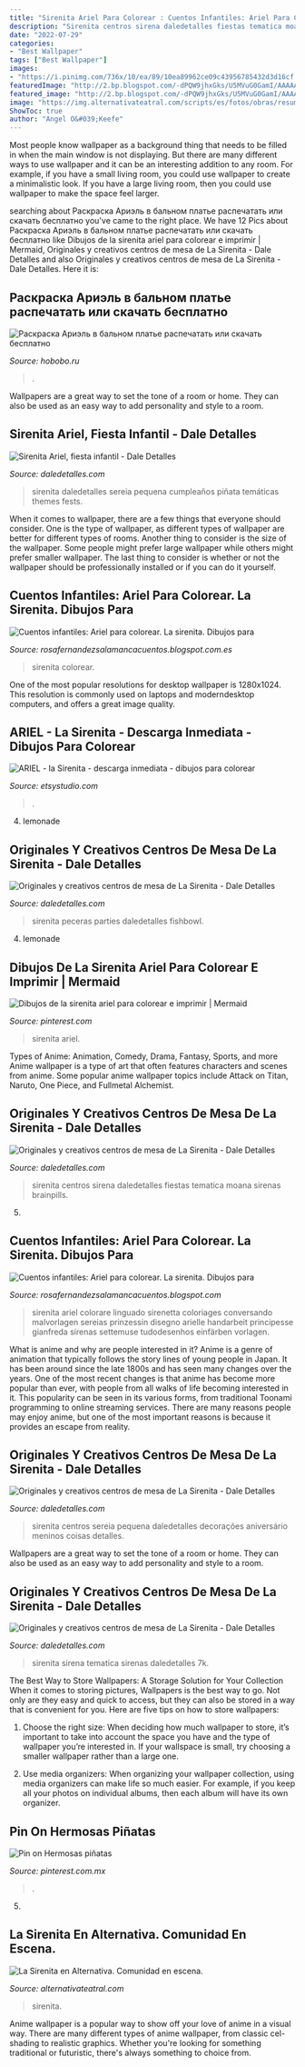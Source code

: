 ```yaml
---
title: "Sirenita Ariel Para Colorear : Cuentos Infantiles: Ariel Para Colorear. La Sirenita. Dibujos Para"
description: "Sirenita centros sirena daledetalles fiestas tematica moana sirenas brainpills"
date: "2022-07-29"
categories:
- "Best Wallpaper"
tags: ["Best Wallpaper"]
images:
- "https://i.pinimg.com/736x/10/ea/89/10ea89962ce09c43956785432d3d16cf.jpg"
featuredImage: "http://2.bp.blogspot.com/-dPQW9jhxGks/U5MVuG0GamI/AAAAAAABDVk/Dc7naia3qDU/s1600/dibujo-la-sirenita-walt-disney-062.gif"
featured_image: "http://2.bp.blogspot.com/-dPQW9jhxGks/U5MVuG0GamI/AAAAAAABDVk/Dc7naia3qDU/s1600/dibujo-la-sirenita-walt-disney-062.gif"
image: "https://img.alternativateatral.com/scripts/es/fotos/obras/resumen/000046333.jpg"
ShowToc: true
author: "Angel O&#039;Keefe"
---
```



Most people know wallpaper as a background thing that needs to be filled in when the main window is not displaying. But there are many different ways to use wallpaper and it can be an interesting addition to any room. For example, if you have a small living room, you could use wallpaper to create a minimalistic look. If you have a large living room, then you could use wallpaper to make the space feel larger.

	

		
searching about Раскраска Ариэль в бальном платье распечатать или скачать бесплатно you've came to the right place. We have 12 Pics about Раскраска Ариэль в бальном платье распечатать или скачать бесплатно like Dibujos de la sirenita ariel para colorear e imprimir | Mermaid, Originales y creativos centros de mesa de La Sirenita - Dale Detalles and also Originales y creativos centros de mesa de La Sirenita - Dale Detalles. Here it is:
		
    
## Раскраска Ариэль в бальном платье распечатать или скачать бесплатно

<img loading=lazy src="http://www.hobobo.ru/assets/uploads/images/raskraski/8458-ariel-v-balnom-plate.jpg" onerror="this.onerror=null;this.src='https://tse1.mm.bing.net/th?id=OIP.2dR_9lgJjM5eIQZHwywrpgHaKT&amp;pid=15.1';" alt="Раскраска Ариэль в бальном платье распечатать или скачать бесплатно">

_Source: hobobo.ru_

>. 

	

Wallpapers are a great way to set the tone of a room or home. They can also be used as an easy way to add personality and style to a room.

    
## Sirenita Ariel, Fiesta Infantil - Dale Detalles

<img loading=lazy src="https://i2.wp.com/www.daledetalles.com/wp-content/uploads/2016/02/ariel5.jpg" onerror="this.onerror=null;this.src='https://tse2.mm.bing.net/th?id=OIP.zcKNnSfuFDnTudgzKgiCgQHaKS&amp;pid=15.1';" alt="Sirenita Ariel, fiesta infantil - Dale Detalles">

_Source: daledetalles.com_

>sirenita daledetalles sereia pequena cumpleaños piñata temáticas themes fests. 

	

When it comes to wallpaper, there are a few things that everyone should consider. One is the type of wallpaper, as different types of wallpaper are better for different types of rooms. Another thing to consider is the size of the wallpaper. Some people might prefer large wallpaper while others might prefer smaller wallpaper. The last thing to consider is whether or not the wallpaper should be professionally installed or if you can do it yourself.

    
## Cuentos Infantiles: Ariel Para Colorear. La Sirenita. Dibujos Para

<img loading=lazy src="http://2.bp.blogspot.com/-dPQW9jhxGks/U5MVuG0GamI/AAAAAAABDVk/Dc7naia3qDU/s1600/dibujo-la-sirenita-walt-disney-062.gif" onerror="this.onerror=null;this.src='https://tse3.mm.bing.net/th?id=OIP.LmpLzURX_QxiOkDvPett8gHaKe&amp;pid=15.1';" alt="Cuentos infantiles: Ariel para colorear. La sirenita. Dibujos para">

_Source: rosafernandezsalamancacuentos.blogspot.com.es_

>sirenita colorear. 

	

One of the most popular resolutions for desktop wallpaper is 1280x1024. This resolution is commonly used on laptops and moderndesktop computers, and offers a great image quality.

    
## ARIEL - La Sirenita - Descarga Inmediata - Dibujos Para Colorear

<img loading=lazy src="https://img.etsystatic.com/il/0ce355/872115057/il_fullxfull.872115057_cqvl.jpg?version=1" onerror="this.onerror=null;this.src='https://tse3.mm.bing.net/th?id=OIP.vJLomUFLMQBSGEguiSZigwHaKA&amp;pid=15.1';" alt="ARIEL - la Sirenita - descarga inmediata - dibujos para colorear">

_Source: etsystudio.com_

>. 

	

4. lemonade 

    
## Originales Y Creativos Centros De Mesa De La Sirenita - Dale Detalles

<img loading=lazy src="https://i2.wp.com/www.daledetalles.com/wp-content/uploads/2016/08/centro-de-mesa-sirenita5.jpg" onerror="this.onerror=null;this.src='https://tse1.mm.bing.net/th?id=OIP.d6kD7o2PJWTHZtG11tuSUQHaJ3&amp;pid=15.1';" alt="Originales y creativos centros de mesa de La Sirenita - Dale Detalles">

_Source: daledetalles.com_

>sirenita peceras parties daledetalles fishbowl. 

	

4. lemonade 

    
## Dibujos De La Sirenita Ariel Para Colorear E Imprimir | Mermaid

<img loading=lazy src="https://i.pinimg.com/736x/83/a4/da/83a4da435ce0b8e1a2c14480844c9a8a.jpg" onerror="this.onerror=null;this.src='https://tse2.mm.bing.net/th?id=OIP.v1aP7YXparBAYZ2lAFtsNgHaKX&amp;pid=15.1';" alt="Dibujos de la sirenita ariel para colorear e imprimir | Mermaid">

_Source: pinterest.com_

>sirenita ariel. 

	

Types of Anime: Animation, Comedy, Drama, Fantasy, Sports, and more
Anime wallpaper is a type of art that often features characters and scenes from anime. Some popular anime wallpaper topics include Attack on Titan, Naruto, One Piece, and Fullmetal Alchemist.

    
## Originales Y Creativos Centros De Mesa De La Sirenita - Dale Detalles

<img loading=lazy src="https://i1.wp.com/www.daledetalles.com/wp-content/uploads/2016/08/centro-de-mesa-sirenita8.jpg?resize=498%2C885" onerror="this.onerror=null;this.src='https://tse2.mm.bing.net/th?id=OIP.0u8HLhMahdZ8XBpeEw07gQHaNK&amp;pid=15.1';" alt="Originales y creativos centros de mesa de La Sirenita - Dale Detalles">

_Source: daledetalles.com_

>sirenita centros sirena daledetalles fiestas tematica moana sirenas brainpills. 

	

5.

    
## Cuentos Infantiles: Ariel Para Colorear. La Sirenita. Dibujos Para

<img loading=lazy src="https://1.bp.blogspot.com/-cgHgk91z5e4/U5MVz9VYkeI/AAAAAAABDW8/Jo_dCkhUKE0/s1600/sirenita1.gif" onerror="this.onerror=null;this.src='https://tse4.mm.bing.net/th?id=OIP.G0LAYv1gn71CUAVWjppnmgHaIT&amp;pid=15.1';" alt="Cuentos infantiles: Ariel para colorear. La sirenita. Dibujos para">

_Source: rosafernandezsalamancacuentos.blogspot.com_

>sirenita ariel colorare linguado sirenetta coloriages conversando malvorlagen sereias prinzessin disegno arielle handarbeit principesse gianfreda sirenas settemuse tudodesenhos einfärben vorlagen. 

	

What is anime and why are people interested in it?
Anime is a genre of animation that typically follows the story lines of young people in Japan. It has been around since the late 1800s and has seen many changes over the years. One of the most recent changes is that anime has become more popular than ever, with people from all walks of life becoming interested in it. This popularity can be seen in its various forms, from traditional Toonami programming to online streaming services. There are many reasons people may enjoy anime, but one of the most important reasons is because it provides an escape from reality.

    
## Originales Y Creativos Centros De Mesa De La Sirenita - Dale Detalles

<img loading=lazy src="https://i0.wp.com/www.daledetalles.com/wp-content/uploads/2016/08/centro-de-mesa-sirenita19.jpg" onerror="this.onerror=null;this.src='https://tse2.mm.bing.net/th?id=OIP.VarjmF5VUNn0IrszwIHelgHaLH&amp;pid=15.1';" alt="Originales y creativos centros de mesa de La Sirenita - Dale Detalles">

_Source: daledetalles.com_

>sirenita centros sereia pequena daledetalles decorações aniversário meninos coisas detalles. 

	

Wallpapers are a great way to set the tone of a room or home. They can also be used as an easy way to add personality and style to a room.

    
## Originales Y Creativos Centros De Mesa De La Sirenita - Dale Detalles

<img loading=lazy src="https://i2.wp.com/www.daledetalles.com/wp-content/uploads/2016/08/centro-de-mesa-sirenita10.jpg?resize=501%2C891" onerror="this.onerror=null;this.src='https://tse3.mm.bing.net/th?id=OIP.wuIdaNDCV6_WaUBKoP3ZtgHaNK&amp;pid=15.1';" alt="Originales y creativos centros de mesa de La Sirenita - Dale Detalles">

_Source: daledetalles.com_

>sirenita sirena tematica sirenas daledetalles 7k. 

	

The Best Way to Store Wallpapers: A Storage Solution for Your Collection
When it comes to storing pictures, Wallpapers is the best way to go. Not only are they easy and quick to access, but they can also be stored in a way that is convenient for you. Here are five tips on how to store wallpapers:
1) Choose the right size: When deciding how much wallpaper to store, it’s important to take into account the space you have and the type of wallpaper you’re interested in. If your wallspace is small, try choosing a smaller wallpaper rather than a large one.

2) Use media organizers: When organizing your wallpaper collection, using media organizers can make life so much easier. For example, if you keep all your photos on individual albums, then each album will have its own organizer.

    
## Pin On Hermosas Piñatas

<img loading=lazy src="https://i.pinimg.com/736x/10/ea/89/10ea89962ce09c43956785432d3d16cf.jpg" onerror="this.onerror=null;this.src='https://tse3.mm.bing.net/th?id=OIP.ONenxKs1tWDCUK2_GUXlPQHaNL&amp;pid=15.1';" alt="Pin on Hermosas piñatas">

_Source: pinterest.com.mx_

>. 

	

5.

    
## La Sirenita En Alternativa. Comunidad En Escena.

<img loading=lazy src="https://img.alternativateatral.com/scripts/es/fotos/obras/resumen/000046333.jpg" onerror="this.onerror=null;this.src='https://tse1.mm.bing.net/th?id=OIP.DSaGaO8FRB3uXj7voAqqSQHaE8&amp;pid=15.1';" alt="La Sirenita en Alternativa. Comunidad en escena.">

_Source: alternativateatral.com_

>sirenita. 

	

Anime wallpaper is a popular way to show off your love of anime in a visual way. There are many different types of anime wallpaper, from classic cel-shading to realistic graphics. Whether you're looking for something traditional or futuristic, there's always something to choice from.

